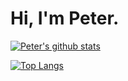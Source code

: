 # Hi, I'm Peter.

[![Peter's github stats](https://github-readme-stats.vercel.app/api?username=peterdotw&show_icons=true)](https://github.com/anuraghazra/github-readme-stats)

[![Top Langs](https://github-readme-stats.vercel.app/api/top-langs/?username=peterdotw)](https://github.com/anuraghazra/github-readme-stats)
